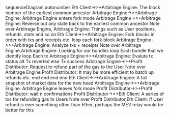 sequenceDiagram autonumber Eth Client->>+Arbitrage Engine: The block number of
the earliest common ancestor Arbitrage Engine->>+Arbitrage Engine: Arbitrage
Engine enters fork mode Arbitrage Engine->>+Arbitrage Engine: Reverse out any
state back to the earliest common ancestor Note over Arbitrage Engine, Arbitrage
Engine: Things such as User positions, refunds, stats and so on Eth
Client->>+Arbitrage Engine: Fork blocks in order with txs and receipts etc. loop
each fork block Arbitrage Engine->>+Arbitrage Engine: Analyze txs + receipts
Note over Arbitrage Engine,Arbitrage Engine: Looking for our bundles loop Each
bundle that we identify loop Each tx Arbitrage Engine->>+Arbitrage Engine:
Evalute tx status alt Tx reverted else Tx success Arbitrage Engine->>+Profit
Distributor: Request to refund part of the gas to the User Note over Arbitrage
Engine,Profit Distributor: It may be more efficient to batch up refunds etc. end
end end end Eth Client->>+Arbitrage Engine: A full snapshot of market data for
the new head Arbitrage Engine->>+Arbitrage Engine: Arbitrage Engine leaves fork
mode Profit Distributor->>+Profit Distributor: wait n confirmations Profit
Distributor->>+Eth Client: A series of txs for refunding gas to Users Note over
Profit Distributor,Eth Client: If User refund is ever something other than
Ether, perhaps the MEV relay would be better for this
